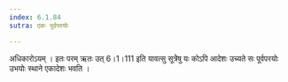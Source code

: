 ```yaml
---
index: 6.1.84
sutra: एकः पूर्वपरयोः

---
```

अधिकारोऽयम् । इतः परम् ऋतः उत् 6।1।111 इति यावत्सु सूत्रेेषु यः कोऽपि आदेशः उच्यते सः पूर्वपरयोः उभयोः स्थाने एकादेशः भवति । 